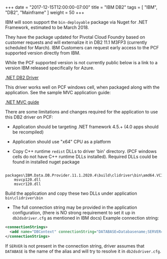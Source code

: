 +++
date = "2017-12-15T12:00:00-07:00"
title = "IBM DB2"
tags = [ "IBM", "DB2", "Mainframe" ]
weight = 50
+++


IBM will soon support the `bin-deployable` package via Nuget for .NET Framework, estimated to be March 2018.

They have the package updated for Pivotal Cloud Foundry based on customer requests and will externalize it in DB2 11.1 M3FP3 (currently scheduled for March). IBM Customers can request early access to the PCF supported version directly from IBM.

While the PCF supported version is not currently public below is a link to a version IBM released specifically for Azure.

[.NET DB2 Driver](https://www.ibm.com/developerworks/community/blogs/96960515-2ea1-4391-8170-b0515d08e4da/entry/IBMDBADONETAZURECLOUDDRIVER?lang=en)

This driver works well on PCF windows cell, when packaged along with the application.
See the sample MVC application guide:

[.NET MVC guide](https://www.ibm.com/developerworks/community/blogs/96960515-2ea1-4391-8170-b0515d08e4da/resource/DB2AZUREAPPSERVICES_WEBAPPS_USING_CLUD_DRVR.pdf?lang=en)

There are some limitations and changes required for the application to use this DB2 driver on PCF:

* Application should be targeting .NET framework 4.5.+ (4.0 apps should be recompiled)

* Application should use "x64" CPU as a platform

* Copy C++ runtime `redist` DLLs to driver 'bin' directory. (PCF windows cells do not have C++ runtime DLLs installed). Required DLLs could be found in installed nuget package   

```
  packages\IBM.Data.DB.Provider.11.1.2020.4\build\clidriver\bin\amd64.VC12.CRT\
    msvcp120.dll
    msvcr120.dll
```

Build the application and copy these two DLLs under application `bin\clidriver\bin`

* The full connection string may be provided in the application configuration, (there is NO strong requirement to set it up in `db2dsdriver.cfg` as mentioned in IBM docs) Example connection string:

```xml
<connectionStrings>
  <add name="DBContext" connectionString="DATABASE=Databasename;SERVER=servername:port;UID=Userid;PWD=password;CurrentSchema=myschema" providerName="IBM.Data.DB2" />
</connectionStrings>
```

If `SERVER` is not present in the connection string, driver assumes that `DATABASE` is the name of the alias and will try to resolve it in `db2dsdriver.cfg`.

